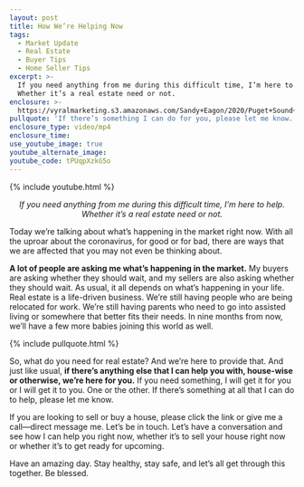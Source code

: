 ```yaml
---
layout: post
title: How We’re Helping Now
tags:
  - Market Update
  - Real Estate
  - Buyer Tips
  - Home Seller Tips
excerpt: >-
  If you need anything from me during this difficult time, I’m here to help.
  Whether it’s a real estate need or not.
enclosure: >-
  https://vyralmarketing.s3.amazonaws.com/Sandy+Eagon/2020/Puget+Sound+Real+Estate+Agent-+We+Are+Here+to+Help.mp4
pullquote: 'If there’s something I can do for you, please let me know.'
enclosure_type: video/mp4
enclosure_time:
use_youtube_image: true
youtube_alternate_image:
youtube_code: tPUqpXzkG5o
---
```


{% include youtube.html %}

<p style="text-align: center;"><em>If you need anything from me during this difficult time, I’m here to help. Whether it’s a real estate need or not.</em></p>

Today we’re talking about what’s happening in the market right now. With all the uproar about the coronavirus, for good or for bad, there are ways that we are affected that you may not even be thinking about.

**A lot of people are asking me what’s happening in the market.** My buyers are asking whether they should wait, and my sellers are also asking whether they should wait. As usual, it all depends on what’s happening in your life. Real estate is a life-driven business. We’re still having people who are being relocated for work. We’re still having parents who need to go into assisted living or somewhere that better fits their needs. In nine months from now, we’ll have a few more babies joining this world as well.

{% include pullquote.html %}

So, what do you need for real estate? And we’re here to provide that. And just like usual, **if there’s anything else that I can help you with, house-wise or otherwise, we’re here for you.** If you need something, I will get it for you or I will get it to you. One or the other. If there’s something at all that I can do to help, please let me know.

If you are looking to sell or buy a house, please click the link or give me a call—direct message me. Let’s be in touch. Let’s have a conversation and see how I can help you right now, whether it’s to sell your house right now or whether it’s to get ready for upcoming.

Have an amazing day. Stay healthy, stay safe, and let’s all get through this together. Be blessed.